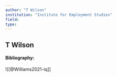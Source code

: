 ```yaml
---
author: "T Wilson"
institution: "Institute for Employment Studies"
field:
type:
---
```


## T Wilson
#### Bibliography:

![[@Williams2021-iq]]